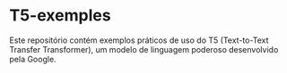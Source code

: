 # T5-exemples
Este repositório contém exemplos práticos de uso do T5 (Text-to-Text Transfer Transformer), um modelo de linguagem poderoso desenvolvido pela Google. 
